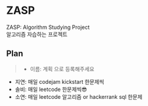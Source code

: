 # ZASP
ZASP: Algorithm Studying Project  
알고리즘 자습하는 프로젝트

## Plan
> - 이름: 계획 으로 등록해주세요

- 지연: 매일 codejam kickstart 한문제씩  
- 솔비: 매일 leetcode 한문제씩😎
- 소연: 매일 leetcode 알고리즘 or hackerrank sql 한문제
